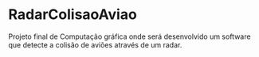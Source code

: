 # RadarColisaoAviao
Projeto final de Computação gráfica onde será desenvolvido um software que detecte a colisão de aviões através de um radar.
